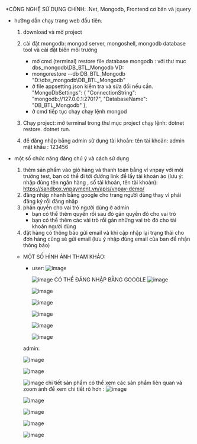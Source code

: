 *CÔNG NGHỆ SỬ DỤNG CHÍNH: .Net, Mongodb, Frontend cơ bản và jquery

* hưỡng dẫn chạy trang web đầu tiên. 
   1. download và mở project
   2. cài đặt mongodb: mongod server, mongoshell, mongodb database tool và cài đặt biến môi trường     
      + mở cmd (terminal) restore file database mongodb : với  thư muc dbs_mongodb\DB_BTL_Mongodb VD:
      + mongorestore --db DB_BTL_Mongodb "D:\dbs_mongodb\DB_BTL_Mongodb"
      + ở file appsetting.json  kiểm tra và sửa đổi nếu cần.
        "MongoDbSettings": {
           "ConnectionString": "mongodb://127.0.0.1:27017",
           "DatabaseName": "DB_BTL_Mongodb"
         },
       + ở  cmd tiếp tục chạy chạy lệnh mongod
   4. Chạy project: mở terminal trong thư mục project chạy lệnh:
       dotnet restore.
       dotnet run.
   
   5. để đăng nhập bằng admin sử dụng tài khoản:
        tên tài khoản: admin
        mật khẩu : 123456

* một số chức năng đáng chú ý và cách sử dụng
  1. thêm sản phẩm vào giỏ hàng và thanh toán bằng ví vnpay với môi trường test,
       bạn có thể đi tới đường link để lấy tài khoản ảo (lưu ý: nhập đúng tên ngân hàng , số tài khoản, tên tài khoản):
        https://sandbox.vnpayment.vn/apis/vnpay-demo/
  3. đăng nhập nhanh bằng google cho trang người dùng thay vì phải đăng ký rồi đăng nhập
  4. phần quyền cho vai trò người dùng ở admin
     + bạn có thể thêm quyền rồi sau đó gán quyền đó cho vai trò
     + bạn có thể thêm các vài trò rồi gán những vai trò đó cho tài khoản người dùng
  6. đặt hàng có thông báo gửi email và khi cập nhập lại trạng thái cho đơn hàng cũng sẽ gửi email (lưu ý nhập đúng email của ban để nhận thông báo)
 
  * MỘT SỐ HÌNH ẢNH THAM KHẢO:
    + user:
       ![image](https://github.com/user-attachments/assets/127f1e0d-e0ad-4f31-9a88-7085596c0e30)
   
       ![image](https://github.com/user-attachments/assets/69bad5c1-8eaf-4f3e-8e98-be1717ee28e2)
       CÓ THỂ ĐĂNG NHẬP BẰNG GOOGLE
       ![image](https://github.com/user-attachments/assets/ebcba87b-97c4-433b-861f-6f8e73559a36)
      
       ![image](https://github.com/user-attachments/assets/1e017798-5152-495b-92e3-ed72ab439bd5)

       ![image](https://github.com/user-attachments/assets/2c0b0f6b-1c5d-42d9-93d3-3f5759908cb6)
       
       ![image](https://github.com/user-attachments/assets/7aa30f7f-dc67-4355-8189-aa18636cd73a)
       
       ![image](https://github.com/user-attachments/assets/0accf248-6de1-41b0-b4cf-4a50d3370705)
       
       ![image](https://github.com/user-attachments/assets/924eca8f-e559-4154-845a-60fd02e92717)
  
    admin:

       ![image](https://github.com/user-attachments/assets/500d4f0f-f258-4f0b-bb18-d7657c5ff7be)
       
       ![image](https://github.com/user-attachments/assets/0c6423ec-5311-4316-bf50-1e2ba0063de5)
   
       ![image](https://github.com/user-attachments/assets/0c953ae9-4f1b-4c6f-a394-2060b4141d13)
           chi tiết sản phẩm có thể xem các sản phẩm liên quan và zoom ảnh để xem chi tiết rõ hơn :
              ![image](https://github.com/user-attachments/assets/0d9903bb-8e63-4680-87b9-a68f96ca2ac6)
    
       ![image](https://github.com/user-attachments/assets/252f0b21-afae-477c-ab72-2b8673a64956)
    
       ![image](https://github.com/user-attachments/assets/a88dd63d-027c-4d5d-826a-443e45fa91d7)
    
       ![image](https://github.com/user-attachments/assets/143997f3-5c0b-45af-8d20-ebc37354b547)
    
       ![image](https://github.com/user-attachments/assets/1474d363-c513-4155-80fd-a13b7d1b6c9f)








    





